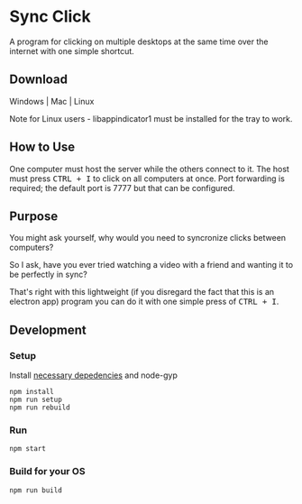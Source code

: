 # Sync Click

A program for clicking on multiple desktops at the same time over the internet with one simple shortcut.

## Download
Windows | Mac | Linux

Note for Linux users - libappindicator1 must be installed for the tray to work.

## How to Use

One computer must host the server while the others connect to it.
The host must press <kbd>CTRL + I</kbd> to click on all computers at once.
Port forwarding is required; the default port is 7777 but that can be configured.

## Purpose

You might ask yourself, why would you need to syncronize clicks between computers?

So I ask, have you ever tried watching a video with a friend and wanting it to be perfectly in sync?

That's right with this lightweight (if you disregard the fact that this is an electron app) program you can do it with one simple press of <kbd>CTRL + I</kbd>.

## Development

### Setup

Install [necessary depedencies](https://github.com/octalmage/robotjs#building) and node-gyp

```
npm install
npm run setup
npm run rebuild
```

### Run

`npm start`

### Build for your OS

`npm run build`